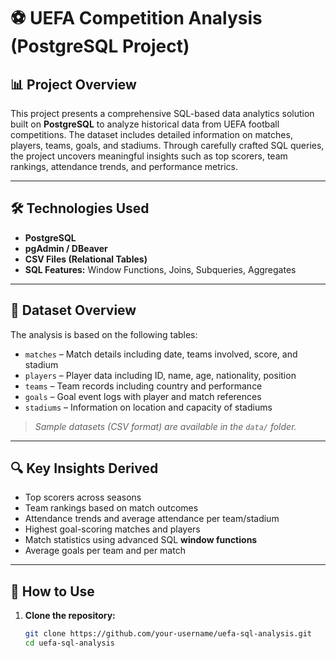 # ⚽ UEFA Competition Analysis (PostgreSQL Project)

## 📊 Project Overview

This project presents a comprehensive SQL-based data analytics solution built on **PostgreSQL** to analyze historical data from UEFA football competitions. The dataset includes detailed information on matches, players, teams, goals, and stadiums. Through carefully crafted SQL queries, the project uncovers meaningful insights such as top scorers, team rankings, attendance trends, and performance metrics.

---

## 🛠 Technologies Used

- **PostgreSQL**  
- **pgAdmin / DBeaver**  
- **CSV Files (Relational Tables)**  
- **SQL Features:** Window Functions, Joins, Subqueries, Aggregates

---

## 📁 Dataset Overview

The analysis is based on the following tables:

- `matches` – Match details including date, teams involved, score, and stadium
- `players` – Player data including ID, name, age, nationality, position
- `teams` – Team records including country and performance
- `goals` – Goal event logs with player and match references
- `stadiums` – Information on location and capacity of stadiums

> *Sample datasets (CSV format) are available in the `data/` folder.*

---

## 🔍 Key Insights Derived

- Top scorers across seasons
- Team rankings based on match outcomes
- Attendance trends and average attendance per team/stadium
- Highest goal-scoring matches and players
- Match statistics using advanced SQL **window functions**
- Average goals per team and per match

---

## 🚀 How to Use

1. **Clone the repository:**
   ```bash
   git clone https://github.com/your-username/uefa-sql-analysis.git
   cd uefa-sql-analysis
